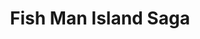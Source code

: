 ---
title: "Fish Man Island Saga"
cover: https://cdn.opid.my.id/images/saga/fish-man-island.webp
---